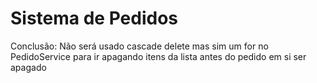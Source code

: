 # Sistema de Pedidos
 Conclusão: Não será usado cascade delete mas sim um for no PedidoService para ir apagando itens da lista antes do pedido em si ser apagado
